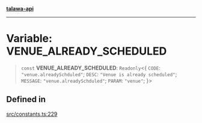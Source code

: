 [**talawa-api**](../../README.md)

***

# Variable: VENUE\_ALREADY\_SCHEDULED

> `const` **VENUE\_ALREADY\_SCHEDULED**: `Readonly`\<\{ `CODE`: `"venue.alreadySchduled"`; `DESC`: `"Venue is already scheduled"`; `MESSAGE`: `"venue.alreadySchduled"`; `PARAM`: `"venue"`; \}\>

## Defined in

[src/constants.ts:229](https://github.com/Suyash878/talawa-api/blob/e4413cec641a837926071678fed3c7f67234e31e/src/constants.ts#L229)
